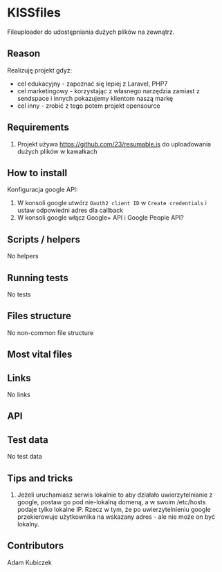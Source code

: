 KISSfiles
==============
Fileuploader do udostępniania dużych plików na zewnątrz.

## Reason ##
Realizuję projekt gdyż:
* cel edukacyjny - zapoznać się lepiej z Laravel, PHP7
* cel marketingowy - korzystając z własnego narzędzia zamiast z sendspace i innych pokazujemy klientom naszą markę
* cel inny - zrobić z tego potem projekt opensource

## Requirements ##
1. Projekt używa https://github.com/23/resumable.js do uploadowania dużych plików w kawałkach

## How to install ##

Konfiguracja google API:

1. W konsoli google utwórz `Oauth2 client ID` w `Create credentials` i ustaw odpowiedni adres dla callback
2. W konsoli google włącz Google+ API i Google People API?

## Scripts / helpers
No helpers

## Running tests ##
No tests

## Files structure ##
No non-common file structure

## Most vital files ##
## Links ##
No links

## API ##

## Test data ##
No test data

## Tips and tricks ##

1. Jeżeli uruchamiasz serwis lokalnie to aby działało uwierzytelnianie z google, postaw go pod nie-lokalną domeną, a w swoim /etc/hosts podaje tylko lokalne IP. Rzecz w tym, że po uwierzytelnieniu google przekierowuje użytkownika na wskazany adres - ale nie może on być lokalny.

## Contributors ##
Adam Kubiczek